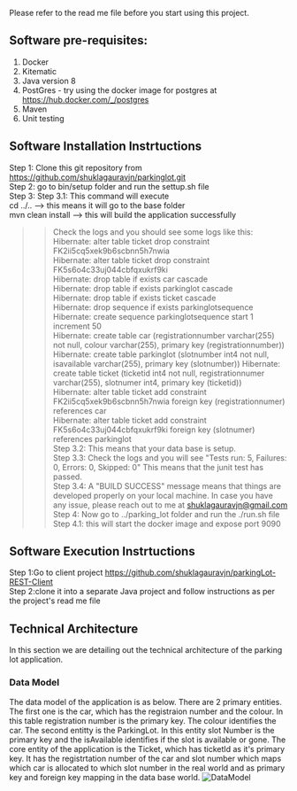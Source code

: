 Please refer to the read me file before you start using this project.
## Software pre-requisites:
1. Docker
2. Kitematic
3. Java version 8
4. PostGres - try using the docker image for postgres at https://hub.docker.com/_/postgres
5. Maven
6. Unit testing
## Software Installation Instrtuctions
Step 1: Clone this git repository from https://github.com/shuklagauravjn/parkinglot.git <br />
Step 2: go to bin/setup folder and run the settup.sh file <br />
Step 3: 
 Step 3.1: This command will execute <br/>
 cd ../.. --> this means it will go to the base folder<br />
 mvn clean install --> this will build the application successfully <br />
 >> Check the logs and you should see some logs like this:<br />
 >> Hibernate: alter table ticket drop constraint FK2ii5cq5xek9b6scbnn5h7nwia <br />
 >> Hibernate: alter table ticket drop constraint FK5s6o4c33uj044cbfqxukrf9ki <br />
 >> Hibernate: drop table if exists car cascade <br />
 >> Hibernate: drop table if exists parkinglot cascade <br />
 >> Hibernate: drop table if exists ticket cascade <br />
 >> Hibernate: drop sequence if exists parkinglotsequence <br />
 >> Hibernate: create sequence parkinglotsequence start 1 increment 50 <br />
 >> Hibernate: create table car (registrationnumber varchar(255) not null, colour varchar(255), primary key (registrationnumber)) <br />
>>  Hibernate: create table parkinglot (slotnumber int4 not null, isavailable varchar(255), primary key (slotnumber))
>>  Hibernate: create table ticket (ticketid int4 not null, registrationnumer varchar(255), slotnumer int4, primary key (ticketid)) <br />
>>  Hibernate: alter table ticket add constraint FK2ii5cq5xek9b6scbnn5h7nwia foreign key (registrationnumer) references car <br />
 >> Hibernate: alter table ticket add constraint FK5s6o4c33uj044cbfqxukrf9ki foreign key (slotnumer) references parkinglot <br />
Step 3.2: This means that your data base is setup. <br />
Step 3.3: Check the logs and you will see "Tests run: 5, Failures: 0, Errors: 0, Skipped: 0" This means that the junit test has passed. <br />
Step 3.4: A "BUILD SUCCESS" message means that things are developed properly on your local machine. In case you have any issue, please reach out to me at shuklagauravjn@gmail.com <br />
Step 4: Now go to ../parking_lot folder and run the ./run.sh file <br />
Step 4.1: this will start the docker image and expose port 9090 <br />

## Software Execution Instrtuctions
Step 1:Go to client project https://github.com/shuklagauravjn/parkingLot-REST-Client<br />
Step 2:clone it into a separate Java project and follow instructions as per the project's read me file<br />
## Technical Architecture
In this section we are detailing out the technical architecture of the parking lot application.
### Data Model
The data model of the application is as below. There are 2 primary entities. The first one is the car, which has the registraion number and the colour. In this table registration number is the primary key. The colour identifies the car. The second entitty is the ParkingLot. In this entity slot Number is the primary key and the isAvailable identifies if the slot is available or gone. The core entity of the application is the Ticket, which has ticketId as it's primary key. It has the registrtation number of the car and slot number which maps which car is allocated to which slot number in the real world and as primary key and foreign key mapping in the data base world.
![DataModel](https://user-images.githubusercontent.com/5292311/59014901-5d495800-885b-11e9-99c4-6098aded2823.png)

